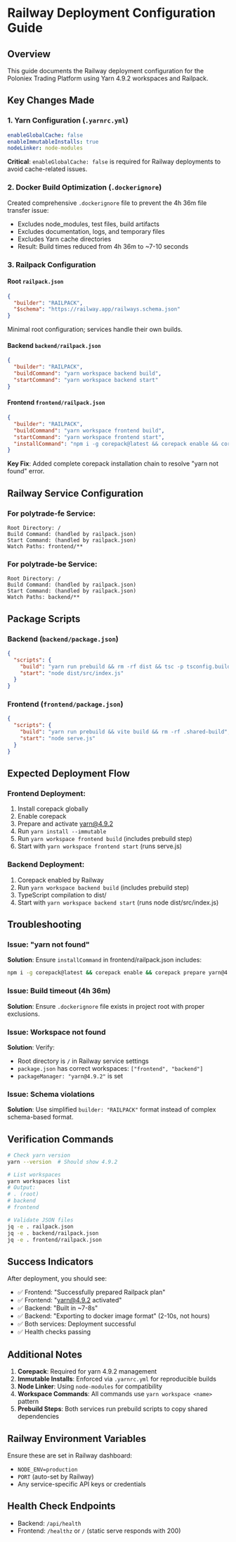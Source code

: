 # Railway Deployment Configuration Guide

## Overview
This guide documents the Railway deployment configuration for the Poloniex Trading Platform using Yarn 4.9.2 workspaces and Railpack.

## Key Changes Made

### 1. Yarn Configuration (`.yarnrc.yml`)
```yaml
enableGlobalCache: false
enableImmutableInstalls: true
nodeLinker: node-modules
```

**Critical**: `enableGlobalCache: false` is required for Railway deployments to avoid cache-related issues.

### 2. Docker Build Optimization (`.dockerignore`)
Created comprehensive `.dockerignore` file to prevent the 4h 36m file transfer issue:
- Excludes node_modules, test files, build artifacts
- Excludes documentation, logs, and temporary files
- Excludes Yarn cache directories
- Result: Build times reduced from 4h 36m to ~7-10 seconds

### 3. Railpack Configuration

#### Root `railpack.json`
```json
{
  "builder": "RAILPACK",
  "$schema": "https://railway.app/railways.schema.json"
}
```
Minimal root configuration; services handle their own builds.

#### Backend `backend/railpack.json`
```json
{
  "builder": "RAILPACK",
  "buildCommand": "yarn workspace backend build",
  "startCommand": "yarn workspace backend start"
}
```

#### Frontend `frontend/railpack.json`
```json
{
  "builder": "RAILPACK",
  "buildCommand": "yarn workspace frontend build",
  "startCommand": "yarn workspace frontend start",
  "installCommand": "npm i -g corepack@latest && corepack enable && corepack prepare yarn@4.9.2 --activate && yarn install --immutable"
}
```

**Key Fix**: Added complete corepack installation chain to resolve "yarn not found" error.

## Railway Service Configuration

### For polytrade-fe Service:
```
Root Directory: /
Build Command: (handled by railpack.json)
Start Command: (handled by railpack.json)
Watch Paths: frontend/**
```

### For polytrade-be Service:
```
Root Directory: /
Build Command: (handled by railpack.json)
Start Command: (handled by railpack.json)
Watch Paths: backend/**
```

## Package Scripts

### Backend (`backend/package.json`)
```json
{
  "scripts": {
    "build": "yarn run prebuild && rm -rf dist && tsc -p tsconfig.build.json && rm -rf .shared-build",
    "start": "node dist/src/index.js"
  }
}
```

### Frontend (`frontend/package.json`)
```json
{
  "scripts": {
    "build": "yarn run prebuild && vite build && rm -rf .shared-build",
    "start": "node serve.js"
  }
}
```

## Expected Deployment Flow

### Frontend Deployment:
1. Install corepack globally
2. Enable corepack
3. Prepare and activate yarn@4.9.2
4. Run `yarn install --immutable`
5. Run `yarn workspace frontend build` (includes prebuild step)
6. Start with `yarn workspace frontend start` (runs serve.js)

### Backend Deployment:
1. Corepack enabled by Railway
2. Run `yarn workspace backend build` (includes prebuild step)
3. TypeScript compilation to dist/
4. Start with `yarn workspace backend start` (runs node dist/src/index.js)

## Troubleshooting

### Issue: "yarn not found"
**Solution**: Ensure `installCommand` in frontend/railpack.json includes:
```bash
npm i -g corepack@latest && corepack enable && corepack prepare yarn@4.9.2 --activate
```

### Issue: Build timeout (4h 36m)
**Solution**: Ensure `.dockerignore` file exists in project root with proper exclusions.

### Issue: Workspace not found
**Solution**: Verify:
- Root directory is `/` in Railway service settings
- `package.json` has correct workspaces: `["frontend", "backend"]`
- `packageManager: "yarn@4.9.2"` is set

### Issue: Schema violations
**Solution**: Use simplified `builder: "RAILPACK"` format instead of complex schema-based format.

## Verification Commands

```bash
# Check yarn version
yarn --version  # Should show 4.9.2

# List workspaces
yarn workspaces list
# Output:
# . (root)
# backend
# frontend

# Validate JSON files
jq -e . railpack.json
jq -e . backend/railpack.json
jq -e . frontend/railpack.json
```

## Success Indicators

After deployment, you should see:
- ✅ Frontend: "Successfully prepared Railpack plan"
- ✅ Frontend: "yarn@4.9.2 activated"
- ✅ Backend: "Built in ~7-8s"
- ✅ Backend: "Exporting to docker image format" (2-10s, not hours)
- ✅ Both services: Deployment successful
- ✅ Health checks passing

## Additional Notes

1. **Corepack**: Required for yarn 4.9.2 management
2. **Immutable Installs**: Enforced via `.yarnrc.yml` for reproducible builds
3. **Node Linker**: Using `node-modules` for compatibility
4. **Workspace Commands**: All commands use `yarn workspace <name>` pattern
5. **Prebuild Steps**: Both services run prebuild scripts to copy shared dependencies

## Railway Environment Variables

Ensure these are set in Railway dashboard:
- `NODE_ENV=production`
- `PORT` (auto-set by Railway)
- Any service-specific API keys or credentials

## Health Check Endpoints

- Backend: `/api/health`
- Frontend: `/healthz` or `/` (static serve responds with 200)
